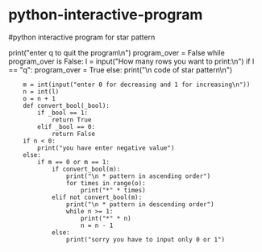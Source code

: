 # python-interactive-program
#python interactive program for star pattern

print("enter q to quit the program\n")
program_over = False
while program_over is False:
    l = input("How many rows you want to print:\n")
    if l == "q":
        program_over = True
    else:
        print("\n code of star pattern\n")

        m = int(input("enter 0 for decreasing and 1 for increasing\n"))
        n = int(l)
        o = n + 1
        def convert_bool(_bool):
            if _bool == 1:
                return True
            elif _bool == 0:
                return False
        if n < 0:
            print("you have enter negative value")
        else:
            if m == 0 or m == 1:
                if convert_bool(m):
                    print("\n * pattern in ascending order")
                    for times in range(o):
                        print("*" * times)
                elif not convert_bool(m):
                    print("\n * pattern in descending order")
                    while n >= 1:
                        print("*" * n)
                        n = n - 1
                else:
                    print("sorry you have to input only 0 or 1")
